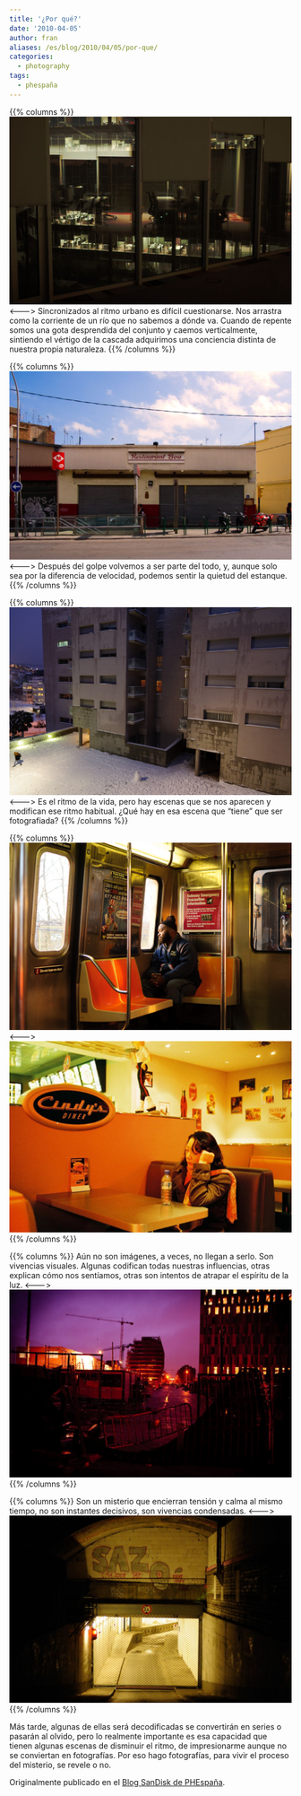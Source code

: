 ```yaml
---
title: '¿Por qué?'
date: '2010-04-05'
author: fran
aliases: /es/blog/2010/04/05/por-que/
categories:
  - photography
tags:
  - phespaña
---
```


{{% columns %}}
![Working reflections](tmp_0043_DSC_9067_dxo-Edit.jpg "Working reflections")
<--->
Sincronizados al ritmo urbano es difícil cuestionarse. Nos arrastra como la corriente de un río que no sabemos a dónde
va. Cuando de repente somos una gota desprendida del conjunto y caemos verticalmente, sintiendo el vértigo de la cascada
adquirimos una conciencia distinta de nuestra propia naturaleza.</td>
{{% /columns %}}

{{% columns %}}
![Restaurant Bou, Collblanc](tmp_0030_DSCN0706-Edit.jpg "Restaurant Bou, Collblanc")
<--->
Después del golpe volvemos a ser parte del todo, y, aunque solo sea por la diferencia de velocidad, podemos sentir la
quietud del estanque.</td>
{{% /columns %}}

{{% columns %}}
![Nevada en Barcelona](fran_simo_0004_Nevada-en-Barcelona_JSC7080_.jpg "Nevada en Barcelona")
<--->
Es el ritmo de la vida, pero hay escenas que se nos aparecen y modifican ese ritmo habitual. ¿Qué hay en esa escena que
“tiene” que ser fotografiada?</td>
{{% /columns %}}

{{% columns %}}
![The end](new_york_fran_simo_0030_The-end_JSC6879_Brighton-Beach-Brooklyn-Midwood-Brooklyn-New-York-worker.jpg "The end")
<--->
![Cindy's Diner](tmp_0048_000032.jpg "Cindy's Diner")
{{% /columns %}}

{{% columns %}}
Aún no son imágenes, a veces, no llegan a serlo. Son vivencias visuales. Algunas codifican todas nuestras influencias,
otras explican cómo nos sentíamos, otras son intentos de atrapar el espíritu de la luz.</td>
<--->
![Poble nou misterioso](tmp_0064__ISC9652.jpg "Poble nou misterioso")
{{% /columns %}}

{{% columns %}}
Son un misterio que encierran tensión y calma al mismo tiempo, no son instantes decisivos, son vivencias
condensadas.</td>
<--->
![SAZo](tmp_0046__ISC5888.jpg "SAZo")
{{% /columns %}}

Más tarde, algunas de ellas será decodificadas se convertirán en series o pasarán al olvido, pero lo realmente importante es esa capacidad que tienen algunas escenas de disminuir el ritmo, de impresionarme aunque no se conviertan en fotografías. Por eso hago fotografías, para vivir el proceso del misterio, se revele o no.

Originalmente publicado en el [Blog SanDisk de PHEspaña](http://www.phedigital.com/portal/es/load.php?file=blogsandisk.php&amp;post=10394).